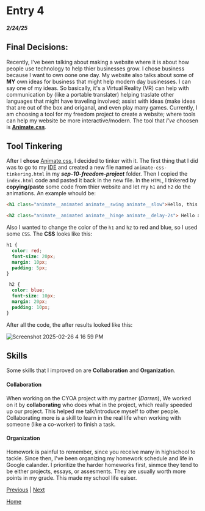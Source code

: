 # Entry 4
##### 2/24/25

## Final Decisions:
Recently, I've been talking about making a website where it is about how people use technology to help thier businesses grow. I chose business because I want to own oone one day. My website also talks about some of **MY** own ideas for business that might help modern day businesses. I can say one of my ideas. So basically, it's  a Virtual Reality (VR) can help with communication by (like a portable translater) helping traslate other languages that might have traveling involved;  assist with ideas (make ideas that are out of the box and origanal, and even play many games. Currently, I am choosing a tool for my freedom project to create a website; where tools can help my website be more interactive/modern. The tool that _I've_ choosen is **[Animate.css](https://animate.style/)**. 

## Tool Tinkering 
After I **chose** [Animate.css](https://animate.style/), I decided to tinker with it. The first thing that I did was to go to my [IDE](https://cs50.dev/) and created a new file named `animate-css-tinkering.html` in my _**sep-10-freedom-project**_ folder. Then I copied the `index.html` code and pasted it back in the new file. In the `HTML`, I tinkered by **copying/paste** some code from thier website and let my `h1` and `h2` do the animations. An example whould be: 
```HTML
<h1 class="animate__animated animate__swing animate__slow">Hello, this is a moving text</h1>

<h2 class="animate__animated animate__hinge animate__delay-2s"> Hello again, but this time its weird</h2>
```
Also I wanted to change the color of the `h1` and `h2` to red and blue, so I used some `CSS`. The **CSS** looks like this:
```CSS
h1 {
  color: red;
  font-size: 20px;
  margin: 10px;
  padding: 5px;
}

 h2 {
  color: blue;
  font-size: 10px;
  margin: 20px;
  padding: 10px;
}
```
After all the code, the after results looked like this: 

![Screenshot 2025-02-26 4 16 59 PM](https://github.com/user-attachments/assets/238311c3-a507-4cbb-9f66-c44c84cdd5ee)

## Skills
Some skills that I improved on are **Collaboration** and **Organization**.

#### Collaboration
When working on the CYOA project with my partner (_Darren_), We worked on it by **collaborating** who does what in the project, which really speeded up our project. This helped me talk/introduce myself to other people. Collaborating more is a skill to learn in the real life when working with someone (like a co-worker) to finish a task. 

#### Organization
Homework is painful to remember, since you receive many in highschool to tackle. Since then, I've been organizing my homework schedule and life in Google calander. I prioritize the harder homeworks first, sinmce they tend to be either projects, essays, or assesments. They are usually worth more points in my grade. This made my school life eaiser.  

[Previous](entry03.md) | [Next](entry05.md)

[Home](../README.md)
